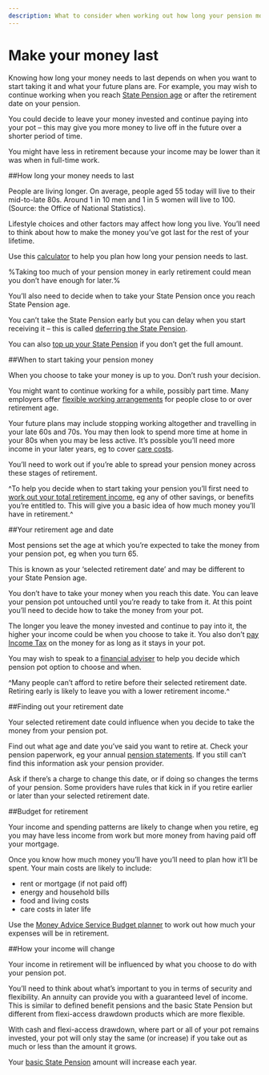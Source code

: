 ```yaml
---
description: What to consider when working out how long your pension money will last, including your retirement date, age, costs and how your income will change.
---
```


# Make your money last

Knowing how long your money needs to last depends on when you want to start taking it and what your future plans are. For example, you may wish to continue working when you reach [State Pension age](https://www.gov.uk/calculate-state-pension/y/age) or after the retirement date on your pension.

You could decide to leave your money invested and continue paying into your pot – this may give you more money to live off in the future over a shorter period of time. 

You might have less in retirement because your income may be lower than it was when in full-time work. 

##How long your money needs to last 

People are living longer. On average, people aged 55 today will live to their mid-to-late 80s. Around 1 in 10 men and 1 in 5 women will live to 100. (Source: the Office of National Statistics). 

Lifestyle choices and other factors may affect how long you live. You’ll need to think about how to make the money you’ve got last for the rest of your lifetime.

Use this [calculator](http://visual.ons.gov.uk/how-long-will-my-pension-need-to-last/) to help you plan how long your pension needs to last.

%Taking too much of your pension money in early retirement could mean you don’t have enough for later.%

You’ll also need to decide when to take your State Pension once you reach State Pension age.

You can’t take the State Pension early but you can delay when you start receiving it – this is called [deferring the State Pension](https://www.gov.uk/deferring-state-pension/what-you-may-get).

You can also [top up your State Pension](https://www.gov.uk/statepensiontopup) if you don’t get the full amount. 

##When to start taking your pension money

When you choose to take your money is up to you. Don’t rush your decision.

You might want to continue working for a while, possibly part time. Many employers offer [flexible working arrangements](https://www.gov.uk/flexible-working) for people close to or over retirement age.

Your future plans may include stopping working altogether and travelling in your late 60s and 70s. You may then look to spend more time at home in your 80s when you may be less active. It’s possible you’ll need more income in your later years, eg to cover [care costs](/care-costs).

You’ll need to work out if you’re able to spread your pension money across these stages of retirement.

^To help you decide when to start taking your pension you’ll first need to [work out your total retirement income](/work-out-income), eg any of other savings, or benefits you’re entitled to. This will give you a basic idea of how much money you’ll have in retirement.^

##Your retirement age and date

Most pensions set the age at which you’re expected to take the money from your pension pot, eg when you turn 65.

This is known as your ‘selected retirement date’ and may be different to your State Pension age.

You don’t have to take your money when you reach this date. You can leave your pension pot untouched until you’re ready to take from it. At this point you’ll need to decide how to take the money from your pot.

The longer you leave the money invested and continue to pay into it, the higher your income could be when you choose to take it. You also don’t [pay Income Tax](/tax) on the money for as long as it stays in your pot.

You may wish to speak to a [financial adviser](/financial-advice) to help you decide which pension pot option to choose and when.

^Many people can’t afford to retire before their selected retirement date. Retiring early is likely to leave you with a lower retirement income.^

##Finding out your retirement date

Your selected retirement date could influence when you decide to take the money from your pension pot.

Find out what age and date you’ve said you want to retire at. Check your pension paperwork, eg your annual [pension statements](/pension-statements). If you still can’t find this information ask your pension provider.

Ask if there’s a charge to change this date, or if doing so changes the terms of your pension. Some providers have rules that kick in if you retire earlier or later than your selected retirement date.

##Budget for retirement

Your income and spending patterns are likely to change when you retire, eg you may have less income from work but more money from having paid off your mortgage.

Once you know how much money you’ll have you’ll need to plan how it’ll be spent. Your main costs are likely to include:

- rent or mortgage (if not paid off)
- energy and household bills
- food and living costs
- care costs in later life

Use the [Money Advice Service Budget planner](https://www.moneyadviceservice.org.uk/en/tools/budget-planner) to work out how much your expenses will be in retirement.

##How your income will change

Your income in retirement will be influenced by what you choose to do with your pension pot.

You’ll need to think about what’s important to you in terms of security and flexibility. An annuity can provide you with a guaranteed level of income. This is similar to defined benefit pensions and the basic State Pension but different from flexi-access drawdown products which are more flexible.

With cash and flexi-access drawdown, where part or all of your pot remains invested, your pot will only stay the same (or increase) if you take out as much or less than the amount it grows.

Your [basic State Pension](https://www.gov.uk/state-pension/overview) amount will increase each year.
